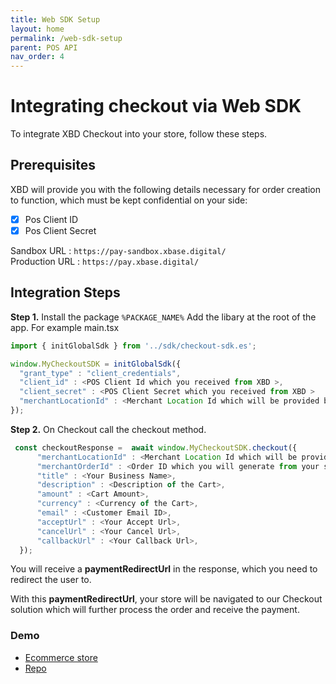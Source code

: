 ```yaml
---
title: Web SDK Setup
layout: home
permalink: /web-sdk-setup
parent: POS API
nav_order: 4
---
```


# Integrating checkout via Web SDK

To integrate XBD Checkout into your store, follow these steps.

## Prerequisites

XBD will provide you with the following details necessary for order creation to function, which must be kept confidential on your side:

- [x] Pos Client ID
- [x] Pos Client Secret

Sandbox URL : `https://pay-sandbox.xbase.digital/` <br />
Production URL : `https://pay.xbase.digital/`

## Integration Steps

<strong>Step 1.</strong> Install the package `%PACKAGE_NAME%`
Add the libary at the root of the app. For example main.tsx

```js
import { initGlobalSdk } from '../sdk/checkout-sdk.es';

window.MyCheckoutSDK = initGlobalSdk({
  "grant_type" : "client_credentials",
  "client_id" : <POS Client Id which you received from XBD >,
  "client_secret" : <POS Client Secret which you received from XBD >
  "merchantLocationId" : <Merchant Location Id which will be provided by XBD>,
});
```

<strong>Step 2.</strong> On Checkout call the checkout method.

```js
 const checkoutResponse =  await window.MyCheckoutSDK.checkout({
      "merchantLocationId" : <Merchant Location Id which will be provided by XBD>,
      "merchantOrderId" : <Order ID which you will generate from your side>,
      "title" : <Your Business Name>,
      "description" : <Description of the Cart>,
      "amount" : <Cart Amount>,
      "currency" : <Currency of the Cart>,
      "email" : <Customer Email ID>,
      "acceptUrl" : <Your Accept Url>,
      "cancelUrl" : <Your Cancel Url>,
      "callbackUrl" : <Your Callback Url>,
  });
```

You will receive a <strong>paymentRedirectUrl</strong> in the response, which you need to redirect the user to.

With this <strong>paymentRedirectUrl</strong>, your store will be navigated to our Checkout solution which will further process the order and receive the payment.

### Demo

- [Ecommerce store](https://xkicks.store)
- [Repo](https://github.com/xBaseDigital/xkicks)
